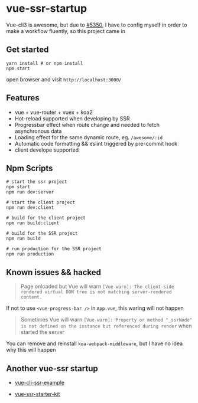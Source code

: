 # vue-ssr-startup

Vue-cli3 is awesome, but due to [#5350](https://github.com/vuejs/vue/issues/5350), I have to config myself in order to make a workflow fluently, so this project came in

## Get started

```
yarn install # or npm install
npm start
```

open browser and visit `http://localhost:3000/`

## Features

- vue + vue-router + vuex + koa2
- Hot-reload supported when developing by SSR
- Progressbar effect when route change and needed to fetch asynchronous data
- Loading effect for the same dynamic route, eg. `/awesome/:id`
- Automatic code formatting && eslint triggered by pre-commit hook
- client develope supported

## Npm Scripts

```
# start the ssr project
npm start
npm run dev:server

# start the client project
npm run dev:client

# build for the client project
npm run build:client

# build for the SSR project
npm run build

# run production for the SSR project
npm run production
```

## Known issues && hacked

> Page onloaded but Vue will warn `[Vue warn]: The client-side rendered virtual DOM tree is not matching server-rendered content.`

If not to use `<vue-progress-bar />` in `App.vue`, this waring will not happen

> Sometimes Vue will warn `[Vue warn]: Property or method "_ssrNode" is not defined on the instance but referenced during render` when started the server

You can remove and reinstall `koa-webpack-middleware`, but I have no idea why this will happen

## Another vue-ssr startup

- [vue-cli-ssr-example](https://github.com/eddyerburgh/vue-cli-ssr-example)

- [vue-ssr-starter-kit](https://github.com/doabit/vue-ssr-starter-kit)